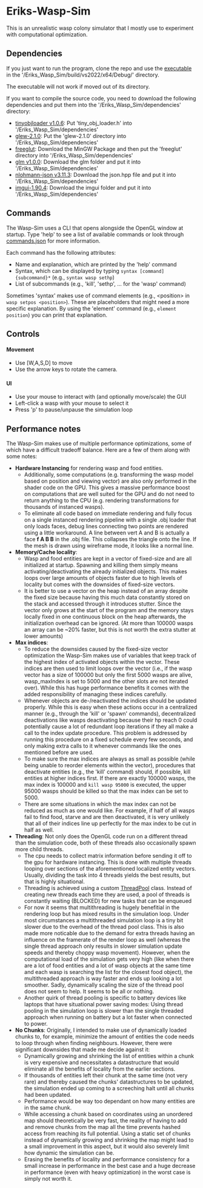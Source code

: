 # Eriks-Wasp-Sim
This is an unrealistic wasp colony simulator that I mostly use to experiment with computational optimization.

## Dependencies
If you just want to run the program, clone the repo and use the [executable](Eriks_Wasp_Sim/build/vs2022/x64/Debug/Eriks_Wasp_Sim.exe) in the '/Eriks_Wasp_Sim/build/vs2022/x64/Debug/' directory.

The executable will not work if moved out of its directory.


If you want to compile the source code, you need to download the following dependencies and put them into the '/Eriks_Wasp_Sim/dependencies' directory:

- [tinyobjloader v1.0.6](https://github.com/tinyobjloader/tinyobjloader/releases/tag/v1.0.6): Put 'tiny_obj_loader.h' into '/Eriks_Wasp_Sim/dependencies'
- [glew-2.1.0](https://sourceforge.net/projects/glew/files/glew/2.1.0/): Put the 'glew-2.1.0' directory into '/Eriks_Wasp_Sim/dependencies'
- [freeglut](https://www.transmissionzero.co.uk/software/freeglut-devel/): Download the MinGW Package and then put the 'freeglut' directory into '/Eriks_Wasp_Sim/dependencies'
- [glm v1.0.0](https://github.com/g-truc/glm/releases): Download the glm folder and put it into '/Eriks_Wasp_Sim/dependencies'
- [nlohmann-json v3.11.3](https://github.com/nlohmann/json/releases): Download the json.hpp file and put it into '/Eriks_Wasp_Sim/dependencies'
- [imgui-1.90.4](https://github.com/ocornut/imgui/releases/tag/v1.90.4): Download the imgui folder and put it into '/Eriks_Wasp_Sim/dependencies'

## Commands
The Wasp-Sim uses a CLI that opens alongside the OpenGL window at startup. Type 'help' to see a list of available commands or look through [commands.json](Assets/Commands/Commands.json) for more information.

Each command has the following attributes: 
- Name and explanation, which are printed by the 'help' command
- Syntax, which can be displayed by typing ```syntax [command] {subcommand}*``` (e.g., ```syntax wasp sethp```)
- List of subcommands (e.g., 'kill', 'sethp', ... for the 'wasp' command)

Sometimes 'syntax' makes use of command elements (e.g., \<position\> in ```wasp setpos <position>```). These are placeholders that might need a more specific explanation. 
By using the 'element' command (e.g., ```element position```) you can print that explanation.

## Controls
#### Movement
- Use [W,A,S,D] to move
- Use the arrow keys to rotate the camera.

#### UI
- Use your mouse to interact with (and optionally move/scale) the GUI
- Left-click a wasp with your mouse to select it
- Press 'p' to pause/unpause the simulation loop

## Performance notes
The Wasp-Sim makes use of multiple performance optimizations, some of which have a difficult tradeoff balance. Here are a few of them along with some notes:
* **Hardware Instancing** for rendering wasp and food entities.
  - Additionally, some computations (e.g. transforming the wasp model based on position and viewing vector) are also only performed in the shader code on the GPU. This
    gives a massive performance boost on computations that are well suited for the GPU and do not need to return anything to the CPU (e.g. rendering transformations for thousands of instanced wasps).
  - To eliminate all code based on immediate rendering and fully focus on a single instanced rendering pipeline with a single .obj loader that only loads faces, debug lines connecting two points are rendered using a little workaround.
    A line between vert A and B is actually a face **f A B B** in the .obj file. This collapses the triangle onto the line. If the mesh is drawn using wireframe mode, it looks like a normal line.
* **Memory/Cache locality**: 
  - Wasp and food entities are kept in a vector of fixed-size and are all initialized at startup. Spawning and killing them simply means activating/deactivating the already initialized objects.
  This makes loops over large amounts of objects faster due to high levels of locality but comes with the downsides of fixed-size vectors.
  - It is better to use a vector on the heap instead of an array despite the fixed size because having this much data constantly stored on the stack and accessed through it introduces stutter. 
  Since the vector only grows at the start of the program and the memory stays locally fixed in one continuous block on the heap afterwards, the initialization overhead can be ignored. 
  (At more than 100000 wasps an array can be ~20% faster, but this is not worth the extra stutter at lower amounts)
* **Max indices**:
  - To reduce the downsides caused by the fixed-size vector optimization the Wasp-Sim makes use of variables that keep track of the highest index of activated objects within the vector.
  These indices are then used to limit loops over the vector (i.e., if the wasp vector has a size of 100000 but only the first 5000 wasps are alive, wasp_maxIndex is set to 5000 and the other slots are not iterated over).
  While this has huge performance benefits it comes with the added responsibility of managing these indices carefully.
  - Whenever objects are de-/reactivated the indices should be updated properly. While
  this is easy when these actions occur in a centralized manner (e.g., through the 'kill' or 'spawn' commands), decentralized deactivations like wasps deactivating because their hp reach 0 could potentially cause
  a lot of redundant loop iterations if they all make a call to the index update procedure. This problem is addressed by running this procedure on a fixed schedule every few seconds, and only making extra calls to it
  whenever commands like the ones mentioned before are used.
  - To make sure the max indices are always as small as possible (while being unable to reorder elements within the vector), procedures that deactivate entities (e.g., the 'kill' command) should, if possible,
    kill entities at higher indices first. If there are exactly 100000 wasps, the max index is 100000 and ```kill wasp 95000``` is executed, the upper 95000 wasps should be killed so that the max index can be set to 5000.
  - There are some situations in which the max index can not be reduced as much as one would like. For example, if half of all wasps fail to find food, starve and are then deactivated, it is very unlikely that all of their
    indices line up perfectly for the max index to be cut in half as well.
* **Threading**: Not only does the OpenGL code run on a different thread than the simulation code, both of these threads also occasionally spawn more child threads.
  - The cpu needs to collect matrix information before sending it off to the gpu for hardware instancing. This is done with multiple threads looping over sections of the aforementioned localized entity vectors.
    Usually, dividing the task into 4 threads yields the best results, but that is highly situational.
  - Threading is achieved using a custom [ThreadPool](Eriks_Wasp_Sim/include/util/ThreadPool.h) class. Instead of creating new threads each time they are used, a pool of threads is constantly waiting (BLOCKED) for new tasks
    that can be enqueued
  - For now it seems that multithreading is hugely benefitial in the rendering loop but has mixed results in the simulation loop. Under most circumstances a multithreaded simulation loop is a tiny bit slower due to the
    overhead of the thread pool class. This is also made more noticable due to the demand for extra threads having an influence on the framerate of the render loop as well (whereas the single thread approach only results in slower
    simulation update speeds and thereby choppy wasp movement). However, when the computational load of the simulation gets very high (like when there are a lot of food entities and a lot of wasp objects at the same time and
    each wasp is searching the list for the closest food object), the multithreaded approach is way faster and ends up looking a lot smoother. Sadly, dynamically scaling the size of the thread pool does not seem to help. It seems
    to be all or nothing.
  - Another quirk of thread pooling is specific to battery devices like laptops that have situational power saving modes: Using thread pooling in the simulation loop is slower than the single threaded approach when running on battery
    but a lot faster when connected to power.
* **No Chunks**: Originally, I intended to make use of dynamically loaded chunks to, for example, minimize the amount of entities the code needs to loop through when finding neighbours. However, there were significant downsides that made me
    decide against it:
  - Dynamically growing and shrinking the list of entities within a chunk is very expensive and necessitates a datastructure that would eliminate all the benefits of locality from the earlier sections.
  - If thousands of entities left their chunk at the same time (not very rare) and thereby caused the chunks' datastructures to be updated, the simulation ended up coming to a screeching halt until all chunks had been updated.
  - Performance would be way too dependant on how many entities are in the same chunk.
  - While accessing a chunk based on coordinates using an unordered map should theoretically be very fast, the reality of having to add and remove chunks from the map all the time prevents hashed access from reaching its full potential.
    Using a static set of chunks instead of dynamically growing and shrinking the map might lead to a small improvement in this aspect, but it would also severely limit how dynamic the simulation can be.
  - Erasing the benefits of locality and performance consistency for a small increase in performance in the best case and a huge decrease in performance (even with heavy optimization) in the worst case is simply not worth it.
